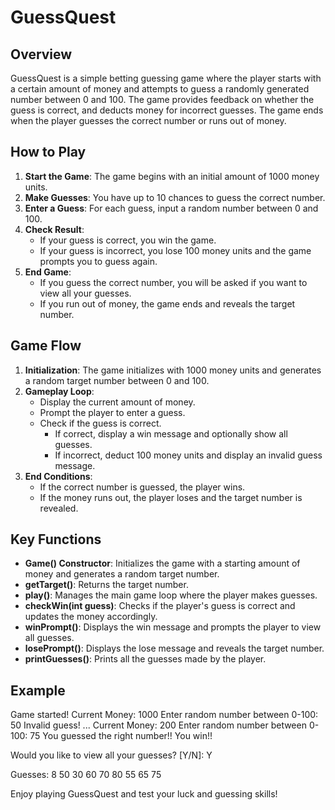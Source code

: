 # GuessQuest

## Overview
GuessQuest is a simple betting guessing game where the player starts with a certain amount of money and attempts to guess a randomly generated number between 0 and 100. The game provides feedback on whether the guess is correct, and deducts money for incorrect guesses. The game ends when the player guesses the correct number or runs out of money.

## How to Play
1. **Start the Game**: The game begins with an initial amount of 1000 money units.
2. **Make Guesses**: You have up to 10 chances to guess the correct number.
3. **Enter a Guess**: For each guess, input a random number between 0 and 100.
4. **Check Result**: 
   - If your guess is correct, you win the game.
   - If your guess is incorrect, you lose 100 money units and the game prompts you to guess again.
5. **End Game**: 
   - If you guess the correct number, you will be asked if you want to view all your guesses.
   - If you run out of money, the game ends and reveals the target number.

## Game Flow
1. **Initialization**: The game initializes with 1000 money units and generates a random target number between 0 and 100.
2. **Gameplay Loop**:
   - Display the current amount of money.
   - Prompt the player to enter a guess.
   - Check if the guess is correct.
     - If correct, display a win message and optionally show all guesses.
     - If incorrect, deduct 100 money units and display an invalid guess message.
3. **End Conditions**:
   - If the correct number is guessed, the player wins.
   - If the money runs out, the player loses and the target number is revealed.

## Key Functions
- **Game() Constructor**: Initializes the game with a starting amount of money and generates a random target number.
- **getTarget()**: Returns the target number.
- **play()**: Manages the main game loop where the player makes guesses.
- **checkWin(int guess)**: Checks if the player's guess is correct and updates the money accordingly.
- **winPrompt()**: Displays the win message and prompts the player to view all guesses.
- **losePrompt()**: Displays the lose message and reveals the target number.
- **printGuesses()**: Prints all the guesses made by the player.

## Example
Game started!
Current Money: 1000
Enter random number between 0-100: 50
Invalid guess!
...
Current Money: 200
Enter random number between 0-100: 75
You guessed the right number!! You win!!

Would you like to view all your guesses? [Y/N]: Y

Guesses: 8
50
30
60
70
80
55
65
75

Enjoy playing GuessQuest and test your luck and guessing skills!
